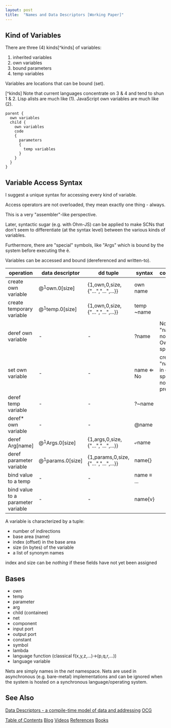 ```yaml
---
layout: post
title:  "Names and Data Descriptors [Working Paper]"
---
```

## Kind of Variables
There are three (4) kinds[^kinds] of variables:
1. inherited variables
2. own variables
3. bound parameters
4. temp variables

Variables are locations that can be bound (set).

[^kinds] Note that current languages concentrate on 3 & 4 and tend to shun 1 & 2.  Lisp alists are much like (1).  JavaScript own variables are much like (2).

```
parent { 
  own variables
  child {
    own variables
	code 
	{
	  parameters
      {
	    temp variables
      }
    }
  }
}
```
## Variable Access Syntax
I suggest a unique syntax for accessing every kind of variable.

Access operators are not overloaded, they mean exactly one thing - always.

This is a very "assembler"-like perspective.

Later, syntactic sugar (e.g. with Ohm-JS) can be applied to make SCNs that don't seem to differentiate (at the syntax level) between the various kinds of variables.

Furthermore, there are "special" symbols, like "Args" which is bound by the system before executing the ė.

Variables can be accessed and bound (dereferenced and written-to).

operation | data descriptor | dd tuple | syntax | comment
--- | ---| --- | --- | ---
create own variable | @$^1$own.0[size] | {1,own,0,size,{"...","...",...}} | own name | 
create temporary variable | @$^1$temp.0[size] | {1,own,0,size,{"...","...",...}} | temp ~name | 
deref own variable | - | - | ?name | None if "name" is not in Own space
set own variable | - | - |name ⇐ No | creates "name" in own space, if not present
deref temp variable | - | - | ?~name | 
deref* own variable | - | - |@name | 
deref Arg[name] | @$^1$Args.0[size] | {1,args,0,size,{"...","...",...}} | ⤶name | 
deref parameter variable | @$^1$params.0[size] | {1,params,0,size,{"...","...",...}} | name{} | 
bind value to a temp | - | - |name ≡ ... | 
bind value to a parameter variable | - | - | name{v} | 

A variable is characterized by a tuple:
- number of indirections
- base area (name)
- index (offset) in the base area
- size (in bytes) of the variable
- a list of synonym names

index and size can be *nothing* if these fields have not yet been assigned

## Bases
- own
- temp
- parameter
- arg
- child (containee)
- net
- component
- input port
- output port
- constant
- symbol
- lambda
- language function (classical f(x,y,z,...)->(p,q,r,...))
- language variable

Nets are simply names in the *net* namespace.  Nets are used in asynchronous (e.g. bare-metal) implementations and can be ignored when the system is hosted on a synchronous language/operating system.

## See Also

[Data Descriptors - a compile-time model of data and addressing](https://dl.acm.org/doi/10.1145/24039.24051)
[OCG](https://books.google.ca/books/about/An_Orthogonal_Model_for_Code_Generation.html?id=X0OaMQEACAAJ&redir_esc=y)

[Table of Contents](https://guitarvydas.github.io/2021/12/10/Table-of-Contents-Dec-01-2021.html)
[Blog](https://guitarvydas.github.io)
[Videos](https://www.youtube.com/channel/UC9EJr0nKHwadbHUtc5zHdmQ/videos)
[References](https://guitarvydas.github.io/2021/01/14/References.html)
[Books](https://leanpub.com/u/paul-tarvydas.html)

<script src="https://utteranc.es/client.js" 
        repo="guitarvydas/guitarvydas.github.io" 
        issue-term="pathname" 
        theme="github-light" 
        crossorigin="anonymous" 